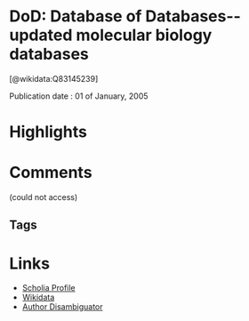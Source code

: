 
DoD: Database of Databases--updated molecular biology databases
===============================================================
  
  [@wikidata:Q83145239]  
  
Publication date : 01 of January, 2005  

# Highlights

# Comments
(could not access)
## Tags

# Links
  
 * [Scholia Profile](https://scholia.toolforge.org/work/Q83145239)  
 * [Wikidata](https://www.wikidata.org/wiki/Q83145239)  
 * [Author Disambiguator](https://author-disambiguator.toolforge.org/work_item_oauth.php?id=Q83145239&batch_id=&match=1&author_list_id=&doit=Get+author+links+for+work)  
